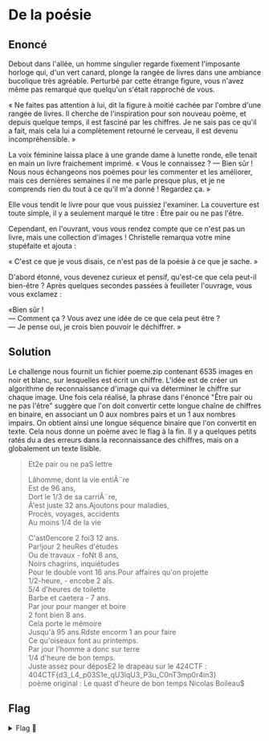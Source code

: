 # De la poésie

## Enoncé

Debout dans l'allée, un homme singulier regarde fixement l'imposante horloge qui, d'un vert canard, plonge la rangée de livres dans une ambiance bucolique très agréable. Perturbé par cette étrange figure, vous n'avez même pas remarqué que quelqu'un s'était rapproché de vous.

« Ne faites pas attention à lui, dit la figure à moitié cachée par l'ombre d'une rangée de livres. Il cherche de l'inspiration pour son nouveau poème, et depuis quelque temps, il est fasciné par les chiffres. Je ne sais pas ce qu'il a fait, mais cela lui a complètement retourné le cerveau, il est devenu incompréhensible. »

La voix féminine laissa place à une grande dame à lunette ronde, elle tenait en main un livre fraichement imprimé.
« Vous le connaissez ?
— Bien sûr ! Nous nous échangeons nos poèmes pour les commenter et les améliorer, mais ces dernières semaines il ne me parle presque plus, et je ne comprends rien du tout à ce qu'il m'a donné ! Regardez ça. »

Elle vous tendit le livre pour que vous puissiez l'examiner. La couverture est toute simple, il y a seulement marqué le titre : Être pair ou ne pas l'être.

Cependant, en l'ouvrant, vous vous rendez compte que ce n'est pas un livre, mais une collection d'images ! Christelle remarqua votre mine stupéfaite et ajouta :

« C'est ce que je vous disais, ce n'est pas de la poésie à ce que je sache. »

D'abord étonné, vous devenez curieux et pensif, qu'est-ce que cela peut-il bien-être ? Après quelques secondes passées à feuilleter l'ouvrage, vous vous exclamez :

«Bien sûr !   
— Comment ça ? Vous avez une idée de ce que cela peut être ?   
— Je pense oui, je crois bien pouvoir le déchiffrer. »   

 
## Solution

Le challenge nous fournit un fichier poeme.zip contenant 6535 images en noir et blanc, sur lesquelles est écrit un chiffre. L'idée est de créer un algorithme de reconnaissance d'image qui va déterminer le chiffre sur chaque image. Une fois cela réalisé, la phrase dans l'énoncé "Être pair ou ne pas l'être" suggère que l'on doit convertir cette longue chaîne de chiffres en binaire, en associant un 0 aux nombres pairs et un 1 aux nombres impairs. On obtient ainsi une longue séquence binaire que l'on convertit en texte. Cela nous donne un poème avec le flag à la fin. Il y a quelques petits ratés du a des erreurs dans la reconnaissance des chiffres, mais on a globalement un texte lisible.
 
>Et2e pair ou ne paS lettre  
>  
>Lâhomme, dont la vie entiÃ¨re  
>Est de 96 ans,  
>Dort le 1/3 de sa carriÃ¨re,  
>Ã'est juste 32 ans.Ajoutons pour maladies,  
>Procès, voyages, accidents  
>Au moins 1/4 de la vie  
>  
>C'ast0encore 2 foi3 12 ans.  
>Par!jour 2 heuRes d'études  
>Ou de travaux - foNt 8 ans,  
>Noirs chagrins, inquiétudes  
>Pour le double vont 16 ans.Pour affaires qu'on projette  
>1/2-heure, - encobe 2 aîs.  
>5/4 d'heures de toilette  
>Barbe et caetera - 7 ans.  
>Par jour pour manger et boire  
>2 font bien 8 ans.  
>Cela porte le mémoire  
>Jusqu'à 95 ans.Rdste encorm 1 an pour faire  
>Ce qu'oiseaux font au printemps.  
>Par jour l'homme a donc sur terre  
>1/4 d'heure de bon temps.  
>Juste assez pour déposE2 le drapeau sur le 424CTF :   
>404CTF{d3_L4_p03S1e_qU3lqU3_P3u_C0nT3mp0r4in3}  
>poème original : Le quast d'heure de bon temps Nicolas Boileau$  
  

## Flag

<details>
<summary> Flag 🚩</summary>

```
404CTF{d3_L4_p03S1e_qU3lqU3_P3u_C0nT3mp0r4in3}
```

